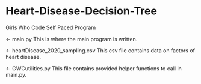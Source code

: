 # Heart-Disease-Decision-Tree
Girls Who Code Self Paced Program

← main.py
This is where the main program is written.

← heartDisease_2020_sampling.csv
This csv file contains data on factors of heart disease.

← GWCutilities.py
This file contains provided helper functions to call in main.py.

